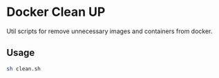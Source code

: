 # Docker Clean UP

Util scripts for remove unnecessary images and containers from docker.

## Usage

```bash
sh clean.sh
```
